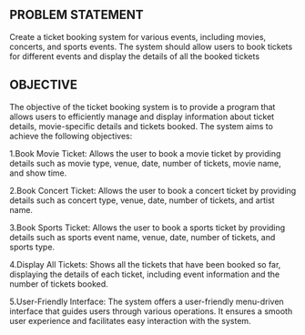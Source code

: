 ## PROBLEM STATEMENT
Create a ticket booking system for various events, including movies, concerts, and sports events. The system should allow users to book tickets for different events and display the details of all the booked tickets
## OBJECTIVE 

The objective of the ticket booking system is to provide a program that allows users to efficiently manage and display information about ticket details, movie-specific details and  tickets booked. The system aims to achieve the following objectives:

1.Book Movie Ticket: Allows the user to book a movie ticket by providing details such as movie type, venue, date, number of tickets, movie name, and show time.

2.Book Concert Ticket: Allows the user to book a concert ticket by providing details such as concert type, venue, date, number of tickets, and artist name.

3.Book Sports Ticket: Allows the user to book a sports ticket by providing details such as sports event name, venue, date, number of tickets, and sports type.

4.Display All Tickets: Shows all the tickets that have been booked so far, displaying the details of each ticket, including event information and the number of tickets booked.

5.User-Friendly Interface: The system offers a user-friendly menu-driven interface that guides users through various operations. It ensures a smooth user experience and facilitates easy interaction with the system.
